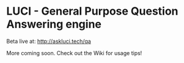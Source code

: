 # LUCI - General Purpose Question Answering engine

Beta live at: http://askluci.tech/qa

More coming soon. Check out the Wiki for usage tips!
